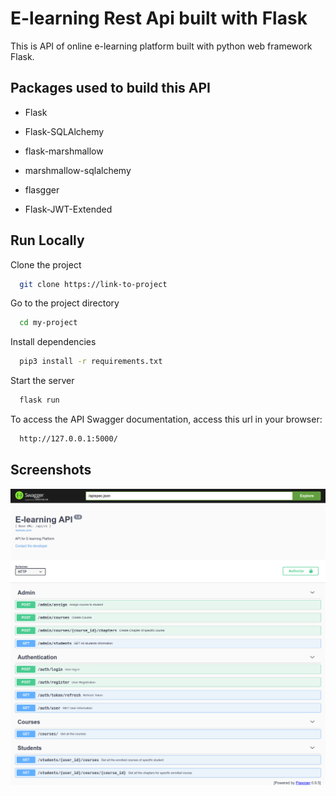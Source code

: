 
# E-learning Rest Api built with Flask

This is API of online e-learning platform built with python web framework Flask.


## Packages used to build this API 

- Flask

- Flask-SQLAlchemy

- flask-marshmallow

- marshmallow-sqlalchemy

- flasgger

- Flask-JWT-Extended

## Run Locally

Clone the project

```bash
  git clone https://link-to-project
```

Go to the project directory

```bash
  cd my-project
```

Install dependencies

```bash
  pip3 install -r requirements.txt
```

Start the server

```bash
  flask run
```

To access the API Swagger documentation, access this url in your browser:

```bash
  http://127.0.0.1:5000/
```
## Screenshots

![App Screenshot](./sample.png)



